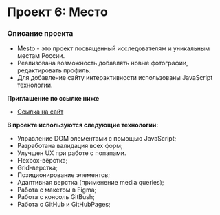 # Проект 6: Место

### Описание проекта

* Mesto - это проект посвященный исследователям и уникальным местам России.
* Реализована возможность добавлять новые фотографии, редактировать профиль.
* Для добавление сайту интерактивности использованы JavaScript технологии.

**Приглашение по ссылке ниже**
* [Ссылка на сайт](https://alex-bon-9.github.io/mesto/index.html)

**В проекте используются следующие технологии:**

* Управление DOM элементами с помощью JavaScript;
* Разработана валидация всех форм;
* Улучшен UX при работе с попапами.
* Flexbox-вёрстка;
* Grid-верстка;
* Позиционирование элементов;
* Адаптивная верстка (применение media queries);
* Работа с макетом в Figma;
* Работа с консоль GitBush;
* Работа с GitHub и GitHubPages;
